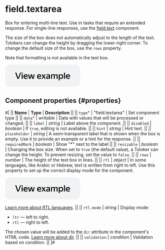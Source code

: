 # field.textarea

Box for entering multi-line text. Use in tasks that require an extended response. For single-line responses, use the [field.text](field.text.md) component.

The size of the box does not automatically adjust to the length of the text. Tolokers can change the height by dragging the lower-right corner. To change the default size of the box, use the `rows` property.

Note that formatting is not available in the text box.

[![View example in the sandbox](../_images/buttons/view-example.svg)](https://ya.cc/t/8LH9Vrwt3tz2pE)

## Component properties {#properties}

#|
|| **Name** | **Type** | **Description** ||
|| `type`<span style="color: red">\*</span> | "field.textarea" | Set component type ||
|| `data`<span style="color: red">\*</span> | _writable_ | Data with values that will be processed or changed. ||
|| `label` | _string_ | Label above the component. ||
|| `disabled` | _boolean_ | If `true`, editing is not available. ||
|| `hint` | _string_ | Hint text. ||
|| `placeholder` | _string_ | A semi-transparent label that is shown when the box is empty. Use it to provide an example or a hint for the response. ||
|| `requiredMark` | _boolean_ | Show "\*" next to the label ||
|| `resizable` | _boolean_ | Changing the box size. When set to `true` (the default value), a Toloker can change the height. To prevent resizing, set the value to `false`. ||
|| `rows` | _number_ | The height of the text box in lines. ||
|| `rtl` | _object_ | In some languages, like Arabic or Hebrew, text is written from right to left. Use this property to set up the correct display mode for the component.

[![View example in the sandbox](../_images/buttons/view-example.svg)](https://ya.cc/t/tq6fCNm_3ttFBW)

[Learn more about RTL languages](https://www.w3.org/International/questions/qa-scripts). ||
|| `rtl.mode` | _string_ | Display mode:

- `ltr` — left to right.
- `rtl` — right to left.

The chosen value will be added to the `dir` attribute in the component's HTML code. [Learn more about dir](https://www.w3.org/International/questions/qa-html-dir). ||
|| `validation` | _condition_ | Validation based on condition. ||
|#
